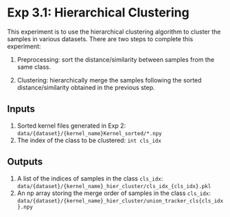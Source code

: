 # Exp 3.1: Hierarchical Clustering

This experiment is to use the hierarchical clustering algorithm to cluster the samples in various datasets.
There are two steps to complete this experiment:

1. Preprocessing: sort the distance/similarity between samples from the same class.

2. Clustering: hierarchically merge the samples following the sorted distance/similarity obtained in the previous step.

## Inputs

1. Sorted kernel files generated in Exp 2: `data/{dataset}/{kernel_name}Kernel_sorted/*.npy`
2. The index of the class to be clustered: `int cls_idx`

## Outputs

1. A list of the indices of samples in the class `cls_idx`: `data/{dataset}/{kernel_name}_hier_cluster/cls_idx_{cls_idx}.pkl`
2. An np array storing the merge order of samples in the class `cls_idx`: `data/{dataset}/{kernel_name}_hier_cluster/union_tracker_cls{cls_idx}.npy`